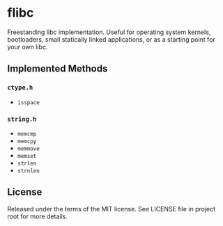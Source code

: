 # flibc

Freestanding libc implementation.
Useful for operating system kernels, bootloaders, small statically
linked applications, or as a starting point for your own libc.

## Implemented Methods

### `ctype.h`

* `isspace`

### `string.h`

* `memcmp`
* `memcpy`
* `memmove`
* `memset`
* `strlen`
* `strnlen`

## License

Released under the terms of the MIT license.
See LICENSE file in project root for more details.
